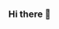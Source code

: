### Hi there 👋

<!--
**konstantinakatmada/konstantinakatmada** is a ✨ _special_ ✨ repository because its `README.md` (this file) appears on your GitHub profile.

Here are some ideas to get you started:

- 🔭 I’m currently working on my JavaScript skills, building websites without third-party libraries.
- 🌱 I’m currently learning JavaScript, Ruby, Python
- 👯 I’m looking to collaborate on all kinds of projects- more interested in the journey than the destination 
- 🤔 I’m looking for help with Execute Program Quizzes.Some of them can be pretty daunting for me.
- 💬 Ask me about: Anything related to Legaltech and FinTech. Drop your knowledge on these...don't worry, you are not going to bore me (trained as Lawyer).
- 📫 How to reach me: https://www.linkedin.com/in/konstantinakatmada/
- 😄 Pronouns: she/her
- ⚡ Fun fact: 
-->
